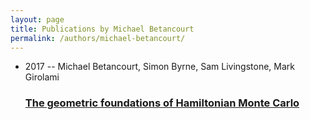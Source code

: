 ```yaml
---
layout: page
title: Publications by Michael Betancourt
permalink: /authors/michael-betancourt/
---
```


<ul class="post-list">
<li><span class='post-meta'>2017 -- Michael Betancourt, Simon Byrne, Sam Livingstone, Mark Girolami</span><h3><a class='post-link' href='../../the-geometric-foundations-of-hamiltonian-monte-carlo'>The geometric foundations of Hamiltonian Monte Carlo</a></h3></li>

</ul>

